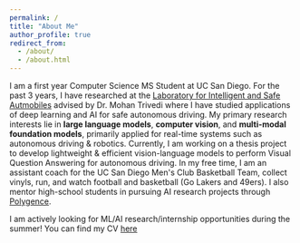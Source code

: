 ```yaml
---
permalink: /
title: "About Me"
author_profile: true
redirect_from: 
  - /about/
  - /about.html
---
```

I am a first year Computer Science MS Student at UC San Diego. For the past 3 years, I have researched at the [Laboratory for Intelligent and Safe Autmobiles](https://cvrr.ucsd.edu/) advised by Dr. Mohan Trivedi where I have studied applications of deep learning and AI for safe autonomous driving. My primary research interests lie in **large language models**, **computer vision**, and **multi-modal foundation models**, primarily applied for real-time systems such as autonomous driving & robotics. Currently, I am working on a thesis project to develop lightweight & efficient vision-language models to perform Visual Question Answering for autonomous driving. In my free time, I am an assistant coach for the UC San Diego Men's Club Basketball Team, collect vinyls, run, and watch football and basketball (Go Lakers and 49ers). I also mentor high-school students in pursuing AI research projects through [Polygence](https://www.polygence.org/).

I am actively looking for ML/AI research/internship opportunities during the summer! You can find my CV [here](https://akshaygopalkr.github.io/files/Akshay_Gopalkrishnan_CV_Public.pdf)
